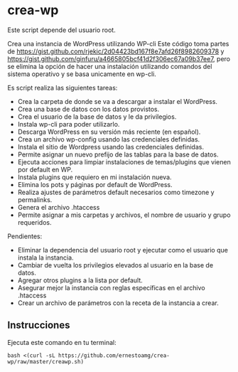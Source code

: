 # crea-wp

Este script depende del usuario root.

Crea una instancia de WordPress utilizando WP-cli
Este código toma partes de https://gist.github.com/rjekic/2d04423bd167f8e7afd26f8982609378 y https://gist.github.com/ginfuru/a4665805bcf41d2f306ec67a09b37ee7, pero se elimina la opción de hacer una instalación utilizando comandos del sistema operativo y se basa unicamente en wp-cli.

Es script realiza las siguientes tareas:

- Crea la carpeta de donde se va a descargar a instalar el WordPress.
- Crea una base de datos con los datos provistos.
- Crea el usuario de la base de datos y le da privilegios.
- Instala wp-cli para poder utilizarlo.
- Descarga WordPress en su versión más reciente (en español).
- Crea un archivo wp-config usando las credenciales definidas.
- Instala el sitio de Wordpress usando las credenciales definidas.
- Permite asignar un nuevo prefijo de las tablas para la base de datos.
- Ejecuta acciones para limpiar instalaciones de temas/plugins que vienen por default en WP.
- Instala plugins que requiero en mi instalación nueva.
- Elimina los pots y páginas por default de WordPress.
- Realiza ajustes de parámetros default necesarios como timezone y permalinks.
- Genera el archivo .htaccess
- Permite asignar a mis carpetas y archivos, el nombre de usuario y grupo requeridos.


Pendientes:
- Eliminar la dependencia del usuario root y ejecutar como el usuario que instala la instancia.
- Cambiar de vuelta los privilegios elevados al usuario en la base de datos.
- Agregar otros plugins a la lista por default.
- Asegurar mejor la instancia con reglas específicas en el archivo .htaccess
- Crear un archivo de parámetros con la receta de la instancia a crear.


## Instrucciones
Ejecuta este comando en tu terminal:
```shell
bash <(curl -sL https://github.com/ernestoamg/crea-wp/raw/master/creawp.sh)
```